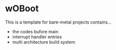 # wOBoot
This is a template for bare-metal projects contains...
* the codes bufore main
* interrupt handler entries
* multi architecture build system

